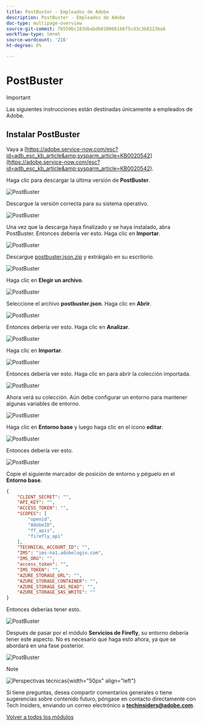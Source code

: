 ```yaml
---
title: PostBuster - Empleados de Adobe
description: PostBuster - Empleados de Adobe
doc-type: multipage-overview
source-git-commit: 7b559bc183dbabdb0100681b675cd3c3b8123ba6
workflow-type: tm+mt
source-wordcount: '216'
ht-degree: 0%

---
```


# PostBuster

>[!IMPORTANT]
>
>Las siguientes instrucciones están destinadas únicamente a empleados de Adobe.

## Instalar PostBuster

Vaya a [https://adobe.service-now.com/esc?id=adb_esc_kb_article&amp;sysparm_article=KB0020542](https://adobe.service-now.com/esc?id=adb_esc_kb_article&amp;sysparm_article=KB0020542).

Haga clic para descargar la última versión de **PostBuster**.

![PostBuster](./assets/images/pb1.png)

Descargue la versión correcta para su sistema operativo.

![PostBuster](./assets/images/pb2.png)

Una vez que la descarga haya finalizado y se haya instalado, abra PostBuster. Entonces debería ver esto. Haga clic en **Importar**.

![PostBuster](./assets/images/pb3.png)

Descargue [postbuster.json.zip](./assets/postman/postbuster.json.zip) y extráigalo en su escritorio.

![PostBuster](./assets/images/pbpb.png)

Haga clic en **Elegir un archivo**.

![PostBuster](./assets/images/pb4.png)

Seleccione el archivo **postbuster.json**. Haga clic en **Abrir**.

![PostBuster](./assets/images/pb5.png)

Entonces debería ver esto. Haga clic en **Analizar**.

![PostBuster](./assets/images/pb6.png)

Haga clic en **Importar**.

![PostBuster](./assets/images/pb7.png)

Entonces debería ver esto. Haga clic en para abrir la colección importada.

![PostBuster](./assets/images/pb8.png)

Ahora verá su colección. Aún debe configurar un entorno para mantener algunas variables de entorno.

![PostBuster](./assets/images/pb9.png)

Haga clic en **Entorno base** y luego haga clic en el icono **editar**.

![PostBuster](./assets/images/pb10.png)

Entonces debería ver esto.

![PostBuster](./assets/images/pb11.png)

Copie el siguiente marcador de posición de entorno y péguelo en el **Entorno base**.

```json
{
	"CLIENT_SECRET": "",
	"API_KEY": "",
	"ACCESS_TOKEN": "",
	"SCOPES": [
		"openid",
		"AdobeID",
		"ff_apis",
		"firefly_api"
	],
	"TECHNICAL_ACCOUNT_ID": "",
	"IMS": "ims-na1.adobelogin.com",
	"IMS_ORG": "",
	"access_token": "",
	"IMS_TOKEN": "",
	"AZURE_STORAGE_URL": "",
	"AZURE_STORAGE_CONTAINER": "",
	"AZURE_STORAGE_SAS_READ": "",
	"AZURE_STORAGE_SAS_WRITE": ""
}
```

Entonces deberías tener esto.

![PostBuster](./assets/images/pb12.png)

Después de pasar por el módulo **Servicios de Firefly**, su entorno debería tener este aspecto. No es necesario que haga esto ahora, ya que se abordará en una fase posterior.

![PostBuster](./assets/images/pb13.png)

>[!NOTE]
>
>![Perspectivas técnicas](./assets/images/techinsiders.png){width="50px" align="left"}
>
>Si tiene preguntas, desea compartir comentarios generales o tiene sugerencias sobre contenido futuro, póngase en contacto directamente con Tech Insiders, enviando un correo electrónico a **techinsiders@adobe.com**.

[Volver a todos los módulos](./overview.md)
